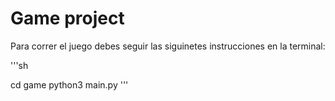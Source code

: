 # Game project

Para correr el juego debes seguir las siguinetes instrucciones en la terminal:

'''sh

cd  game
python3 main.py 
'''